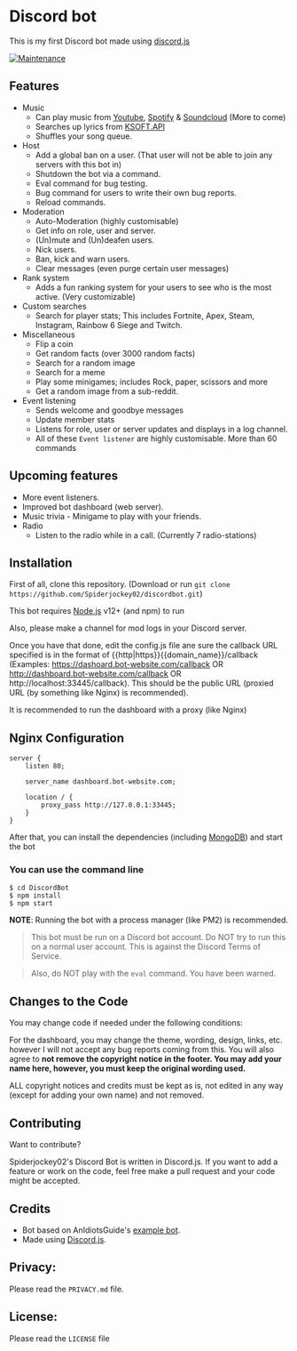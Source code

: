 # Discord bot
This is my first Discord bot made using [discord.js](https://github.com/discordjs/discord.js)

[![Maintenance](https://img.shields.io/badge/Maintained%3F-yes-green.svg)](https://github.com/Spiderjockey02/discordbot/graphs/commit-activity)
## Features
* Music
  * Can play music from [Youtube](https://www.youtube.com/), [Spotify](https://www.spotify.com/) & [Soundcloud](https://www.soundcloud.com) (More to come)
  * Searches up lyrics from [KSOFT.API](https://api.ksoft.si/)
  * Shuffles your song queue.
* Host
  * Add a global ban on a user. (That user will not be able to join any servers with this bot in)
  * Shutdown the bot via a command.
  * Eval command for bug testing.
  * Bug command for users to write their own bug reports.
  * Reload commands.
* Moderation
  * Auto-Moderation (highly customisable)
  * Get info on role, user and server.
  * (Un)mute and (Un)deafen users.
  * Nick users.
  * Ban, kick and warn users.
  * Clear messages (even purge certain user messages)
* Rank system
  * Adds a fun ranking system for your users to see who is the most active. (Very customizable)
* Custom searches
  * Search for player stats; This includes Fortnite, Apex, Steam, Instagram, Rainbow 6 Siege and Twitch.
* Miscellaneous
  * Flip a coin
  * Get random facts (over 3000 random facts)
  * Search for a random image
  * Search for a meme
  * Play some minigames; includes Rock, paper, scissors and more
  * Get a random image from a sub-reddit.
* Event listening
  * Sends welcome and goodbye messages
  * Update member stats
  * Listens for role, user or server updates and displays in a log channel.
  * All of these `Event listener` are highly customisable.
More than 60 commands

## Upcoming features
* More event listeners.
* Improved bot dashboard (web server).
* Music trivia - Minigame to play with your friends.
* Radio
  * Listen to the radio while in a call. (Currently 7 radio-stations)
## Installation
First of all, clone this repository. (Download or run `git clone https://github.com/Spiderjockey02/discordbot.git`)

This bot requires [Node.js](https://nodejs.org/en/) v12+ (and npm) to run

Also, please make a channel for mod logs in your Discord server.

Once you have that done, edit the config.js file ane sure the callback URL specified is in the format of {{http|https}}{{domain_name}}/callback (Examples: https://dashoard.bot-website.com/callback OR http://dashboard.bot-website.com/callback OR http://localhost:33445/callback). This should be the public URL (proxied URL (by something like Nginx) is recommended).

It is recommended to run the dashboard with a proxy (like Nginx)

## Nginx Configuration
```
server {
    listen 80;

    server_name dashboard.bot-website.com;

    location / {
        proxy_pass http://127.0.0.1:33445;
    }
}
```
After that, you can install the dependencies (including [MongoDB](https://www.mongodb.com/)) and start the bot

### You can use the command line
```
$ cd DiscordBot
$ npm install
$ npm start
```

**NOTE**: Running the bot with a process manager (like PM2) is recommended.

>This bot must be run on a Discord bot account. Do NOT try to run this on a normal user account. This is against the Discord Terms of Service.

>Also, do NOT play with the `eval` command. You have been warned.

## Changes to the Code
You may change code if needed under the following conditions:

For the dashboard, you may change the theme, wording, design, links, etc. however I will not accept any bug reports coming from this. You will also agree to **not remove the copyright notice in the footer. You may add your name here, however, you must keep the original wording used.**

ALL copyright notices and credits must be kept as is, not edited in any way (except for adding your own name) and not removed.

## Contributing
Want to contribute?

Spiderjockey02's Discord Bot is written in Discord.js. If you want to add a feature or work on the code, feel free make a pull request and your code might be accepted.

## Credits
* Bot based on AnIdiotsGuide's [example bot](https://github.com/AnIdiotsGuide/guidebot).
* Made using [Discord.js](https://github.com/discordjs/discord.js).
## Privacy:
Please read the `PRIVACY.md` file.

## License:
Please read the `LICENSE` file

